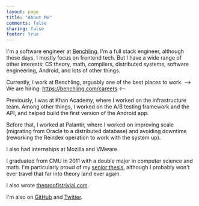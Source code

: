 ```yaml
---
layout: page
title: "About Me"
comments: false
sharing: false
footer: true
---
```


I'm a software engineer at [Benchling](https://benchling.com/enterprise). I'm a
full stack engineer, although these days, I mostly focus on frontend tech. But
I have a wide range of other interests: CS theory, math, compilers, distributed
systems, software engineering, Android, and lots of other things.

Currently, I work at Benchling, arguably one of the best places to work.
--> We are hiring: https://benchling.com/careers <--

Previously, I was at Khan Academy, where I worked on the infrastructure team.
Among other things, I worked on the A/B testing framework and the API, and
helped build the first version of the Android app.

Before that, I worked at Palantir, where I worked on improving scale (migrating
from Oracle to a distributed database) and avoiding downtime (reworking the
Reindex operation to work with the system up).

I also had internships at Mozilla and VMware.

I graduated from CMU in 2011 with a double major in computer science and math.
I'm particularly proud of my [senior thesis](/files/senior_thesis.pdf),
although I probably won't ever travel that far into theory land ever again.

I also wrote [theproofistrivial.com](http://www.theproofistrivial.com).

I'm also on [GitHub](https://github.com/alangpierce) and
[Twitter](https://twitter.com/alangpierce).
